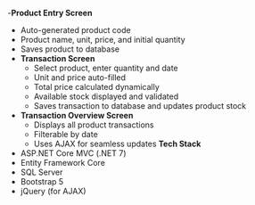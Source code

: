  -**Product Entry Screen**
  - Auto-generated product code
  - Product name, unit, price, and initial quantity
  - Saves product to database
- **Transaction Screen**
  - Select product, enter quantity and date
  - Unit and price auto-filled
  - Total price calculated dynamically
  - Available stock displayed and validated
  - Saves transaction to database and updates product stock
- **Transaction Overview Screen**
  - Displays all product transactions
  - Filterable by date
  - Uses AJAX for seamless updates
**Tech Stack**
- ASP.NET Core MVC (.NET 7)
- Entity Framework Core
- SQL Server
- Bootstrap 5
- jQuery (for AJAX)
